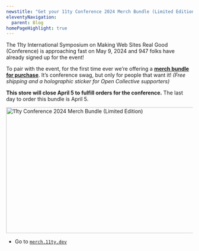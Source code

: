 ```yaml
---
newstitle: "Get your 11ty Conference 2024 Merch Bundle (Limited Edition)"
eleventyNavigation:
  parent: Blog
homePageHighlight: true
---
```


The 11ty International Symposium on Making Web Sites Real Good (Conference) is approaching fast on May 9, 2024 and 947 folks have already signed up for the event!

To pair with the event, for the first time ever we’re offering a [**merch bundle for purchase**](https://merch.11ty.dev/products/11ty-merch-bundle-2024-limited-edition). It’s conference swag, but only for people that want it! _(Free shipping and a holographic sticker for Open Collective supporters)_

**This store will close April 5 to fulfill orders for the conference.** The last day to order this bundle is April 5.

<a href="https://merch.11ty.dev/products/11ty-merch-bundle-2024-limited-edition" class="elv-externalexempt opengraph-card">
  <img src="https://v1.opengraph.11ty.dev/{{ "https://merch.11ty.dev/products/11ty-merch-bundle-2024-limited-edition" | urlencode }}/medium/" alt="11ty Conference 2024 Merch Bundle (Limited Edition)" loading="lazy" decoding="async" width="650" height="341">
</a>

- Go to [`merch.11ty.dev`](https://merch.11ty.dev/products/11ty-merch-bundle-2024-limited-edition)
